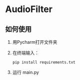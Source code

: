 # AudioFilter

## 如何使用

1. 用Pycharm打开文件夹

2. 在终端输入：

   ```
   pip install requirements.txt
   ```

3. 运行 main.py